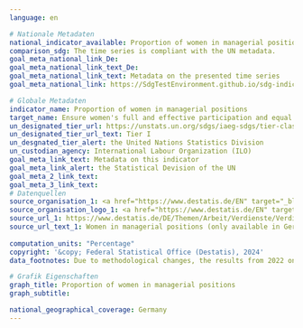 ```yaml
---
language: en    

# Nationale Metadaten    
national_indicator_available: Proportion of women in managerial positions    
comparison_sdg: The time series is compliant with the UN metadata.    
goal_meta_national_link_De: 
goal_meta_national_link_text_De: 
goal_meta_national_link_text: Metadata on the presented time series
goal_meta_national_link: https://SdgTestEnvironment.github.io/sdg-indicators/public/Meta/5.5.2.pdf    

# Globale Metadaten    
indicator_name: Proportion of women in managerial positions    
target_name: Ensure women's full and effective participation and equal opportunities for leadership at all levels of decision-making in political, economic and public life    
un_designated_tier_url: https://unstats.un.org/sdgs/iaeg-sdgs/tier-classification/    
un_designated_tier_url_text: Tier I    
un_desgnated_tier_alert: the United Nations Statistics Division    
un_custodian_agency: International Labour Organization (ILO)    
goal_meta_link_text: Metadata on this indicator    
goal_meta_link_alert: the Statistical Devision of the UN    
goal_meta_2_link_text:     
goal_meta_3_link_text:         
# Datenquellen
source_organisation_1: <a href="https://www.destatis.de/EN" target="_blank"> Federal Statistical Office (Destatis) </a>
source_organisation_logo_1: <a href="https://www.destatis.de/EN" target="_blank"><img src="https://sdg-indikatoren.de/public/OrgImgEn/destatis.png" alt="Logo destatis" style="height:60px; width:148px"/></a>
source_url_1: https://www.destatis.de/DE/Themen/Arbeit/Verdienste/Verdienste-Verdienstunterschiede/_inhalt.html#sprg233158
source_url_text_1: Women in managerial positions (only available in German) – Fachserie 16, Journal 1
    
computation_units: "Percentage"    
copyright: '&copy; Federal Statistical Office (Destatis), 2024'    
data_footnotes: Due to methodological changes, the results from 2022 onwards are only comparable with previous years to a limited extend.<br>• The data from 2022 onwards is based on a special evaluation and is not publicly available.    

# Grafik Eigenschaften    
graph_title: Proportion of women in managerial positions
graph_subtitle:     

national_geographical_coverage: Germany    
---
```


<span></span>